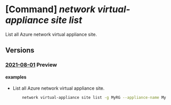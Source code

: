 # [Command] _network virtual-appliance site list_

List all Azure network virtual appliance site.

## Versions

### [2021-08-01](/Resources/mgmt-plane/L3N1YnNjcmlwdGlvbnMve30vcmVzb3VyY2Vncm91cHMve30vcHJvdmlkZXJzL21pY3Jvc29mdC5uZXR3b3JrL25ldHdvcmt2aXJ0dWFsYXBwbGlhbmNlcy97fS92aXJ0dWFsYXBwbGlhbmNlc2l0ZXM=/2021-08-01.xml) **Preview**

<!-- mgmt-plane /subscriptions/{}/resourcegroups/{}/providers/microsoft.network/networkvirtualappliances/{}/virtualappliancesites 2021-08-01 -->

#### examples

- List all Azure network virtual appliance site.
    ```bash
        network virtual-appliance site list -g MyRG --appliance-name MyName
    ```
